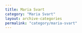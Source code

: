 ```yaml
---
title: Maria Svart
category: "Maria Svart"
layout: archive-categories
permalink: "category/maria-svart"
---
```

